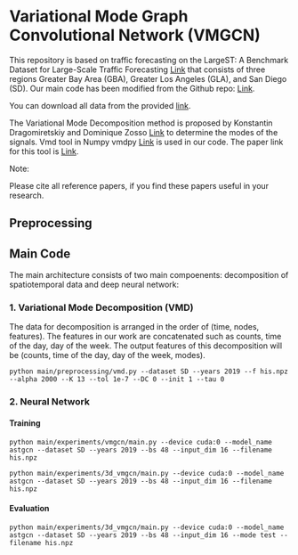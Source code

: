 # Variational Mode Graph Convolutional Network (VMGCN) 
This repository is based on traffic forecasting on the LargeST: A Benchmark Dataset for Large-Scale Traffic Forecasting [Link](https://proceedings.neurips.cc/paper_files/paper/2023/file/ee57cd73a76bd927ffca3dda1dc3b9d4-Paper-Datasets_and_Benchmarks.pdf) that consists of three regions Greater Bay Area (GBA), Greater Los Angeles (GLA), and San Diego (SD). Our main code has been modified from the Github repo: [Link](https://github.com/liuxu77/LargeST). 

You can download all data from the provided [link](https://www.kaggle.com/datasets/liuxu77/largest).

The Variational Mode Decomposition method is proposed by Konstantin Dragomiretskiy and Dominique Zosso  [Link](https://ieeexplore.ieee.org/document/6655981) to determine the modes of the signals. Vmd tool in Numpy 
vmdpy [Link](https://github.com/vrcarva/vmdpy) is used in our code. The paper link for this tool is [Link](https://www.sciencedirect.com/science/article/pii/S1746809420302299?via%3Dihub).

Note:

Please cite all reference papers, if you find these papers useful in your research.

## Preprocessing 

## Main Code
The main architecture consists of two main compoenents: decomposition of spatiotemporal data and deep neural network:

### 1. Variational Mode Decomposition (VMD)
The data for decomposition is arranged in the order of (time, nodes, features). The features in our work are concatenated such as counts, time of the day, day of the week. The output features of this decomposition will be (counts, time of the day, day of the week, modes). 
```
python main/preprocessing/vmd.py --dataset SD --years 2019 --f his.npz --alpha 2000 --K 13 --tol 1e-7 --DC 0 --init 1 --tau 0
```

### 2. Neural Network 

#### Training 
```
python main/experiments/vmgcn/main.py --device cuda:0 --model_name astgcn --dataset SD --years 2019 --bs 48 --input_dim 16 --filename his.npz
```

```
python main/experiments/3d_vmgcn/main.py --device cuda:0 --model_name astgcn --dataset SD --years 2019 --bs 48 --input_dim 16 --filename his.npz
```
#### Evaluation

```
python main/experiments/3d_vmgcn/main.py --device cuda:0 --model_name astgcn --dataset SD --years 2019 --bs 48 --input_dim 16 --mode test --filename his.npz
```
